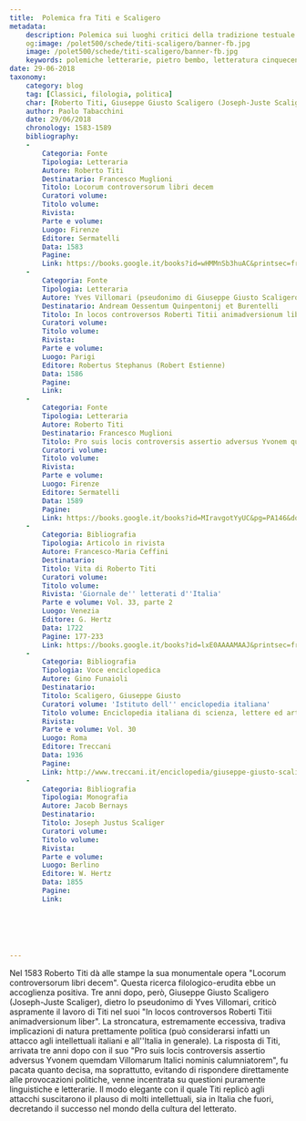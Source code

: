 ```yaml
---
title:  Polemica fra Titi e Scaligero
metadata:
	description: Polemica sui luoghi critici della tradizione testuale del mondo classico con implicazioni politiche
	og:image: /polet500/schede/titi-scaligero/banner-fb.jpg
	image: /polet500/schede/titi-scaligero/banner-fb.jpg
	keywords: polemiche letterarie, pietro bembo, letteratura cinquecento
date: 29-06-2018
taxonomy:
	category: blog
    tag: [Classici, filologia, politica]
    char: [Roberto Titi, Giuseppe Giusto Scaligero (Joseph-Juste Scaliger)]
    author: Paolo Tabacchini
    date: 29/06/2018
    chronology: 1583-1589
    bibliography:
    -
        Categoria: Fonte
        Tipologia: Letteraria
        Autore: Roberto Titi
        Destinatario: Francesco Muglioni
        Titolo: Locorum controversorum libri decem 
        Curatori volume: 
        Titolo volume: 
        Rivista: 
        Parte e volume: 
        Luogo: Firenze
        Editore: Sermatelli
        Data: 1583
        Pagine: 
        Link: https://books.google.it/books?id=wHMMnSb3huAC&printsec=frontcover&dq=roberto+titi+locorum&hl=it&sa=X&ved=0ahUKEwj6naTkq9_bAhXM1hQKHVVKBuMQ6AEIVTAI#v=onepage&q=roberto%20titi%20locorum&f=false
    -
        Categoria: Fonte
        Tipologia: Letteraria
        Autore: Yves Villomari (pseudonimo di Giuseppe Giusto Scaligero)
        Destinatario: Andream Oessentum Quinpentonij et Burentelli 
        Titolo: In locos controversos Roberti Titii animadversionum liber
        Curatori volume: 
        Titolo volume: 
        Rivista: 
        Parte e volume: 
        Luogo: Parigi
        Editore: Robertus Stephanus (Robert Estienne)
        Data: 1586
        Pagine: 
        Link: 
    -
        Categoria: Fonte
        Tipologia: Letteraria
        Autore: Roberto Titi
        Destinatario: Francesco Muglioni
        Titolo: Pro suis locis controversis assertio adversus Yvonem quemdam Villomarum Italici nominis calumniatorem 
        Curatori volume: 
        Titolo volume: 
        Rivista: 
        Parte e volume: 
        Luogo: Firenze
        Editore: Sermatelli
        Data: 1589
        Pagine: 
        Link: https://books.google.it/books?id=MIravgotYyUC&pg=PA146&dq=roberto+titi+pro+suis+locis&hl=it&sa=X&ved=0ahUKEwjH2IuQrN_bAhUlhqYKHTjwBZIQ6AEIOjAD#v=onepage&q=roberto%20titi%20pro%20suis%20locis&f=false
    -
        Categoria: Bibliografia
        Tipologia: Articolo in rivista
        Autore: Francesco-Maria Ceffini
        Destinatario: 
        Titolo: Vita di Roberto Titi
        Curatori volume: 
        Titolo volume: 
        Rivista: 'Giornale de'' letterati d''Italia'
        Parte e volume: Vol. 33, parte 2
        Luogo: Venezia
        Editore: G. Hertz
        Data: 1722
        Pagine: 177-233
        Link: https://books.google.it/books?id=lxE0AAAAMAAJ&printsec=frontcover&hl=it&source=gbs_ge_summary_r&cad=0#v=onepage&q&f=false
    -
        Categoria: Bibliografia
        Tipologia: Voce enciclopedica
        Autore: Gino Funaioli
        Destinatario: 
        Titolo: Scaligero, Giuseppe Giusto
        Curatori volume: 'Istituto dell'' enciclopedia italiana'
        Titolo volume: Enciclopedia italiana di scienza, lettere ed arti
        Rivista: 
        Parte e volume: Vol. 30
        Luogo: Roma
        Editore: Treccani
        Data: 1936
        Pagine: 
        Link: http://www.treccani.it/enciclopedia/giuseppe-giusto-scaligero_%28Enciclopedia-Italiana%29/
    -
        Categoria: Bibliografia
        Tipologia: Monografia
        Autore: Jacob Bernays
        Destinatario: 
        Titolo: Joseph Justus Scaliger
        Curatori volume: 
        Titolo volume: 
        Rivista: 
        Parte e volume: 
        Luogo: Berlino
        Editore: W. Hertz
        Data: 1855
        Pagine: 
        Link: 






---
```


Nel 1583 Roberto Titi dà alle stampe la sua monumentale opera "Locorum controversorum libri decem". Questa ricerca filologico-erudita ebbe un accoglienza positiva. Tre anni dopo, però, Giuseppe Giusto Scaligero (Joseph-Juste Scaliger), dietro lo pseudonimo di Yves Villomari, criticò aspramente il lavoro di Titi nel suoi "In locos controversos Roberti Titii animadversionum liber". La stroncatura, estremamente eccessiva, tradiva implicazioni di natura prettamente politica (può considerarsi infatti un attacco agli intellettuali italiani e all''Italia in generale). La risposta di Titi, arrivata tre anni dopo con il suo "Pro suis locis controversis assertio adversus Yvonem quemdam Villomarum Italici nominis calumniatorem", fu pacata quanto decisa, ma soprattutto, evitando di rispondere direttamente alle provocazioni politiche, venne incentrata su questioni puramente linguistiche e letterarie. Il modo elegante con il quale Titi replicò agli attacchi suscitarono il plauso di molti intellettuali, sia in Italia che fuori, decretando il successo nel mondo della cultura del letterato.